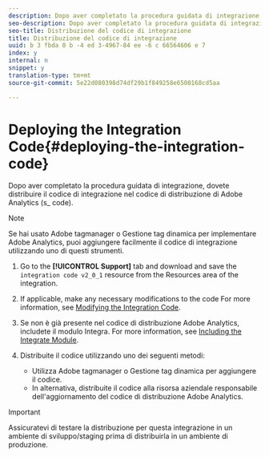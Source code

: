 ```yaml
---
description: Dopo aver completato la procedura guidata di integrazione, dovete distribuire il codice di integrazione nel codice di distribuzione di Adobe Analytics (s_ code).
seo-description: Dopo aver completato la procedura guidata di integrazione, dovete distribuire il codice di integrazione nel codice di distribuzione di Adobe Analytics (s_ code).
seo-title: Distribuzione del codice di integrazione
title: Distribuzione del codice di integrazione
uuid: b 3 fbda 0 b -4 ed 3-4967-84 ee -6 c 66564606 e 7
index: y
internal: n
snippet: y
translation-type: tm+mt
source-git-commit: 5e22d080398d74df29b1f849258e6500168cd5aa

---
```



# Deploying the Integration Code{#deploying-the-integration-code}

Dopo aver completato la procedura guidata di integrazione, dovete distribuire il codice di integrazione nel codice di distribuzione di Adobe Analytics (s_ code).

>[!NOTE]
>
>Se hai usato Adobe tagmanager o Gestione tag dinamica per implementare Adobe Analytics, puoi aggiungere facilmente il codice di integrazione utilizzando uno di questi strumenti.

1. Go to the **[!UICONTROL Support]** tab and download and save the `integration code v2_0_1` resource from the Resources area of the integration.

1. If applicable, make any necessary modifications to the code For more information, see [Modifying the Integration Code](../../demandbase-home/demandbase-deploying/demandbase-deploying-integration-code.md#concept-2e9e56282c9940d78e879aa45f70d855).
1. Se non è già presente nel codice di distribuzione Adobe Analytics, includete il modulo Integra. For more information, see [Including the Integrate Module](../../demandbase-home/demandbase-deploying/demandbase-including-integrate-module.md#concept-2cc81dff010a4da89b097a59476f8b6e).
1. Distribuite il codice utilizzando uno dei seguenti metodi:

   * Utilizza Adobe tagmanager o Gestione tag dinamica per aggiungere il codice.
   * In alternativa, distribuite il codice alla risorsa aziendale responsabile dell'aggiornamento del codice di distribuzione Adobe Analytics.

>[!IMPORTANT]
>
>Assicuratevi di testare la distribuzione per questa integrazione in un ambiente di sviluppo/staging prima di distribuirla in un ambiente di produzione.

